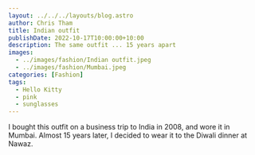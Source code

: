 ```yaml
---
layout: ../../../layouts/blog.astro
author: Chris Tham
title: Indian outfit
publishDate: 2022-10-17T10:00:00+10:00
description: The same outfit ... 15 years apart
images:
  - ../images/fashion/Indian outfit.jpeg
  - ../images/fashion/Mumbai.jpeg
categories: [Fashion]
tags:
  - Hello Kitty
  - pink
  - sunglasses
---
```


I bought this outfit on a business trip to India in 2008, and wore it in Mumbai.
Almost 15 years later, I decided to wear it to the Diwali dinner at Nawaz.
